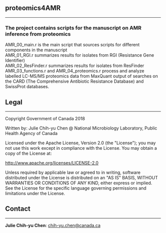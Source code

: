 ##  proteomics4AMR ## 
-----------
### The project contains scripts for the manuscript on AMR inference from proteomics<br />
AMR_00_main.r is the main script that sources scripts for different components in the manuscript<br />
AMR_01_RGI.r summarizes results for isolates from RGI (Resistance Gene Identifier)<br />
AMR_02_ResFinder.r summarizes results for isolates from ResFinder<br />
AMR_03_functions.r and AMR_04_proteomics.r process and analyze labelled LC-MS/MS proteomics data from MaxQuant output of searches on the CARD (The Comprehensive Antibiotic Resistance Database) and SwissProt databases.<br />


## Legal ##
-----------

Copyright Government of Canada 2018

Written by: Julie Chih-yu Chen @ National Microbiology Laboratory, Public Health Agency of Canada

Licensed under the Apache License, Version 2.0 (the "License"); you may not use
this work except in compliance with the License. You may obtain a copy of the
License at:

http://www.apache.org/licenses/LICENSE-2.0

Unless required by applicable law or agreed to in writing, software distributed
under the License is distributed on an "AS IS" BASIS, WITHOUT WARRANTIES OR
CONDITIONS OF ANY KIND, either express or implied. See the License for the
specific language governing permissions and limitations under the License.

## Contact ##
-------------

**Julie Chih-yu Chen**: chih-yu.chen@canada.ca
